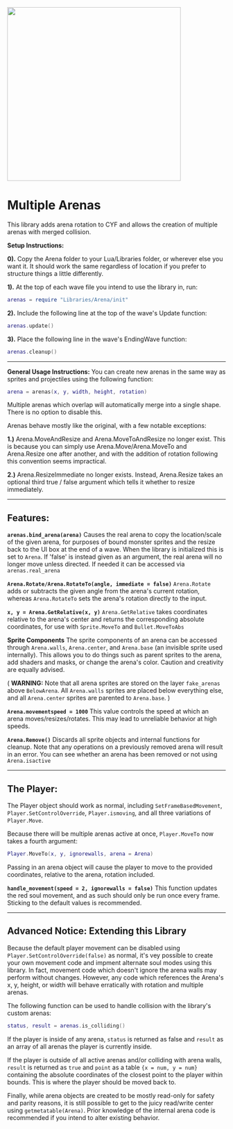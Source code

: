 <img src="https://user-images.githubusercontent.com/34289184/116654748-0cf3ab80-a947-11eb-80ac-0307ff25eaf5.gif" width=400>

# Multiple Arenas

This library adds arena rotation to CYF and allows the creation of multiple arenas with merged collision. 

**Setup Instructions:**

**0).** Copy the Arena folder to your Lua/Libraries folder, or wherever else you want it. It should work the same regardless of location if you prefer to structure things a little differently.

**1).** At the top of each wave file you intend to use the library in, run:

```lua
arenas = require "Libraries/Arena/init"
```

**2).** Include the following line at the top of the wave's Update function:

```lua
arenas.update()
```

**3).** Place the following line in the wave's EndingWave function:

```lua
arenas.cleanup()
```


-----------------------

**General Usage Instructions:**
You can create new arenas in the same way as sprites and projectiles using the following function:

```lua
arena = arenas(x, y, width, height, rotation)
```

Multiple arenas which overlap will automatically merge into a single shape. There is no option to disable this.

Arenas behave mostly like the original, with a few notable exceptions:

**1.)** Arena.MoveAndResize and Arena.MoveToAndResize no longer exist. 
This is because you can simply use Arena.Move/Arena.MoveTo and Arena.Resize one after another, and with the addition of rotation following this convention seems impractical.

**2.)** Arena.ResizeImmediate no longer exists. Instead, Arena.Resize takes an optional third true / false argument which tells it whether to resize immediately.

-----------------------

## **Features:**

**`arenas.bind_arena(arena)`**
Causes the real arena to copy the location/scale of the given arena, for purposes of bound monster sprites and the resize back to the UI box at the end of a wave. When the library is initialized this is set to `Arena`.
If 'false' is instead given as an argument, the real arena will no longer move unless directed. If needed it can be accessed via `arenas.real_arena`

**`Arena.Rotate/Arena.RotateTo(angle, immediate = false)`**
`Arena.Rotate` adds or subtracts the given angle from the arena's current rotation, whereas `Arena.RotateTo` sets the arena's rotation directly to the input.

**`x, y = Arena.GetRelative(x, y)`**
`Arena.GetRelative` takes coordinates relative to the arena's center and returns the corresponding absolute coordinates, for use with `Sprite.MoveTo` and `Bullet.MoveToAbs`

**Sprite Components**
The sprite components of an arena can be accessed through `Arena.walls`, `Arena.center`, and `Arena.base` (an invisible sprite used internally). This allows you to do things such as parent sprites to the arena, add shaders and masks, or change the arena's color. Caution and creativity are equally advised.

( **WARNING:** Note that all arena sprites are stored on the layer `fake_arenas` above `BelowArena`. All `Arena.walls` sprites are placed below everything else, and all `Arena.center` sprites are parented to `Arena.base`. )

**`Arena.movementspeed = 1000`**
This value controls the speed at which an arena moves/resizes/rotates. This may lead to unreliable behavior at high speeds.

**`Arena.Remove()`**
Discards all sprite objects and internal functions for cleanup. Note that any operations on a previously removed arena will result in an error. You can see whether an arena has been removed or not using `Arena.isactive`

---

## The Player:

The Player object should work as normal, including `SetFrameBasedMovement`, `Player.SetControlOverride`, `Player.ismoving`, and all three variations of `Player.Move`.

Because there will be multiple arenas active at once, `Player.MoveTo` now takes a fourth argument: 

```lua
Player.MoveTo(x, y, ignorewalls, arena = Arena)
```

Passing in an arena object will cause the player to move to the provided coordinates, relative to the arena, rotation included.

**`handle_movement(speed = 2, ignorewalls = false)`**
This function updates the red soul movement, and as such should only be run once every frame.
Sticking to the default values is recommended.

-----------------------

## Advanced Notice: Extending this Library

Because the default player movement can be disabled using `Player.SetControlOverride(false)` as normal, it's vey possible to create your own movement code and impment alternate soul modes using this library. In fact, movement code which doesn't ignore the arena walls may perform without changes. However, any code which references the Arena's x, y, height, or width will behave erratically with rotation and multiple arenas.

The following function can be used to handle collision with the library's custom arenas:

```lua
status, result = arenas.is_colliding()
```

If the player is inside of any arena, `status` is returned as false and `result` as an array of all arenas the player is currently inside.

If the player is outside of all active arenas and/or colliding with arena walls, `result` is returned as `true` and `point` as a table `{x = num, y = num}` containing the absolute coordinates of the closest point to the player within bounds. This is where the player should be moved back to.

Finally, while arena objects are created to be mostly read-only for safety and parity reasons, it is still possible to get to the juicy read/write center using `getmetatable(Arena)`. Prior knowledge of the internal arena code is recommended if you intend to alter existing behavior.
